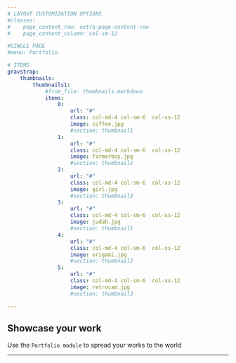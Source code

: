 ```yaml
---
# LAYOUT CUSTOMIZATION OPTIONS
#classes:
#    page_content_row: extra-page-content-row
#    page_content_column: col-sm-12

#SINGLE PAGE
#menu: Portfolio

# ITEMS
gravstrap:
    thumbnails:
        thumbnails1:
            #from_file: thumbnails.markdown
            items:
                0:
                    url: "#"
                    class: col-md-4 col-sm-6  col-xs-12
                    image: coffee.jpg
                    #section: thumbnail1
                1:
                    url: "#"
                    class: col-md-4 col-sm-6  col-xs-12
                    image: farmerboy.jpg
                    #section: thumbnail2
                2:
                    url: "#"
                    class: col-md-4 col-sm-6  col-xs-12
                    image: girl.jpg
                    #section: thumbnail3
                3:
                    url: "#"
                    class: col-md-4 col-sm-6  col-xs-12
                    image: judah.jpg
                    #section: thumbnail1
                4:
                    url: "#"
                    class: col-md-4 col-sm-6  col-xs-12
                    image: origami.jpg
                    #section: thumbnail2
                5:
                    url: "#"
                    class: col-md-4 col-sm-6  col-xs-12
                    image: retrocam.jpg
                    #section: thumbnail3

---
```


## Showcase your work
Use the `Portfolio module` to spread your works to the world

___
